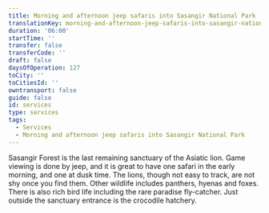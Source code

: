 ```yaml
---
title: Morning and afternoon jeep safaris into Sasangir National Park
translationKey: morning-and-afternoon-jeep-safaris-into-sasangir-national-park
duration: '06:00'
startTime: ''
transfer: false
transferCode: ''
draft: false
daysOfOperation: 127
toCity: ''
toCitiesId: ''
owntransport: false
guide: false
id: services
type: services
tags:
  - Services
  - Morning and afternoon jeep safaris into Sasangir National Park
---
```

Sasangir Forest is the last remaining sanctuary of the Asiatic lion. Game viewing is done by jeep, and it is great to have one safari in the early morning, and one at dusk time. The lions, though not easy to track, are not shy once you find them. Other wildlife includes panthers, hyenas and foxes. There is also rich bird life including the rare paradise fly-catcher. Just outside the sanctuary entrance is the crocodile hatchery.